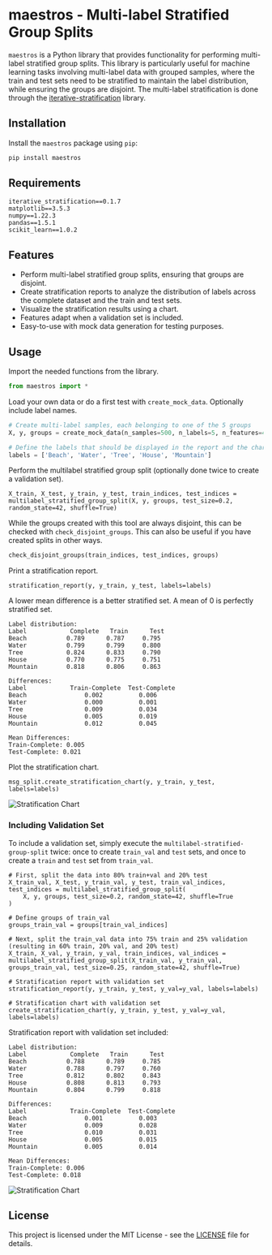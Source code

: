 # maestros - Multi-label Stratified Group Splits

`maestros` is a Python library that provides functionality for performing multi-label stratified group splits. This library is particularly useful for machine learning tasks involving multi-label data with grouped samples, where the train and test sets need to be stratified to maintain the label distribution, while ensuring the groups are disjoint. The multi-label stratification is done through the [iterative-stratification](https://github.com/trent-b/iterative-stratification) library.

## Installation

Install the `maestros` package using `pip`:

```python
pip install maestros
```

## Requirements

```
iterative_stratification==0.1.7
matplotlib==3.5.3
numpy==1.22.3
pandas==1.5.1
scikit_learn==1.0.2
```

## Features

- Perform multi-label stratified group splits, ensuring that groups are disjoint.
- Create stratification reports to analyze the distribution of labels across the complete dataset and the train and test sets.
- Visualize the stratification results using a chart.
- Features adapt when a validation set is included.
- Easy-to-use with mock data generation for testing purposes.

## Usage

Import the needed functions from the library.

```python
from maestros import *
```

Load your own data or do a first test with `create_mock_data`. Optionally include label names.

```python
# Create multi-label samples, each belonging to one of the 5 groups
X, y, groups = create_mock_data(n_samples=500, n_labels=5, n_features=4, n_groups=5, seed=42)

# Define the labels that should be displayed in the report and the chart
labels = ['Beach', 'Water', 'Tree', 'House', 'Mountain']
```

Perform the multilabel stratified group split (optionally done twice to create a validation set).

```
X_train, X_test, y_train, y_test, train_indices, test_indices = multilabel_stratified_group_split(X, y, groups, test_size=0.2, random_state=42, shuffle=True)
```

While the groups created with this tool are always disjoint, this can be checked with `check_disjoint_groups`. This can also be useful if you have created splits in other ways.

```python
check_disjoint_groups(train_indices, test_indices, groups)
```

Print a stratification report.

```
stratification_report(y, y_train, y_test, labels=labels)
```

A lower mean difference is a better stratified set. A mean of 0 is perfectly stratified set.

```
Label distribution:
Label            Complete   Train      Test  
Beach           0.789      0.787     0.795
Water           0.799      0.799     0.800
Tree            0.824      0.833     0.790
House           0.770      0.775     0.751
Mountain        0.818      0.806     0.863

Differences:
Label            Train-Complete  Test-Complete  
Beach                0.002          0.006
Water                0.000          0.001
Tree                 0.009          0.034
House                0.005          0.019
Mountain             0.012          0.045

Mean Differences:
Train-Complete: 0.005
Test-Complete: 0.021
```

Plot the stratification chart.

```
msg_split.create_stratification_chart(y, y_train, y_test, labels=labels)
```

![Stratification Chart](https://file+.vscode-resource.vscode-cdn.net/home/emile/dev/multilabel-stratified-group-split/img/stratification_chart.png)

### Including Validation Set

To include a validation set, simply execute the `multilabel-stratified-group-split` twice: once to create `train_val` and `test` sets, and once to create a `train`  and `test`  set from `train_val`.

```
# First, split the data into 80% train+val and 20% test
X_train_val, X_test, y_train_val, y_test, train_val_indices, test_indices = multilabel_stratified_group_split(
    X, y, groups, test_size=0.2, random_state=42, shuffle=True
)

# Define groups of train_val
groups_train_val = groups[train_val_indices]

# Next, split the train_val data into 75% train and 25% validation (resulting in 60% train, 20% val, and 20% test)
X_train, X_val, y_train, y_val, train_indices, val_indices = multilabel_stratified_group_split(X_train_val, y_train_val, groups_train_val, test_size=0.25, random_state=42, shuffle=True)

# Stratification report with validation set
stratification_report(y, y_train, y_test, y_val=y_val, labels=labels)

# Stratification chart with validation set
create_stratification_chart(y, y_train, y_test, y_val=y_val, labels=labels)
```

Stratification report with validation set included:

```
Label distribution:
Label            Complete   Train      Test  
Beach           0.788      0.789     0.785
Water           0.788      0.797     0.760
Tree            0.812      0.802     0.843
House           0.808      0.813     0.793
Mountain        0.804      0.799     0.818

Differences:
Label            Train-Complete  Test-Complete  
Beach                0.001          0.003
Water                0.009          0.028
Tree                 0.010          0.031
House                0.005          0.015
Mountain             0.005          0.014

Mean Differences:
Train-Complete: 0.006
Test-Complete: 0.018
```

![Stratification Chart](https://file+.vscode-resource.vscode-cdn.net/home/emile/dev/multilabel-stratified-group-split/img/stratification_chart_with_val.png)

## License

This project is licensed under the MIT License - see the [LICENSE](LICENSE) file for details.
